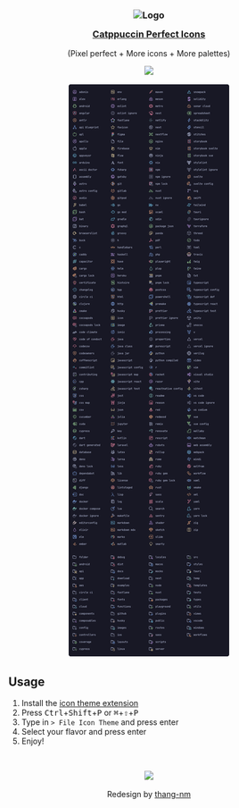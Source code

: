 <h3 align="center">
  <img src="https://raw.githubusercontent.com/thang-nm/Catppuccin-Perfect-Icons/main/logo.png" width="200" alt="Logo"/><br/>
  <img src="https://raw.githubusercontent.com/catppuccin/catppuccin/main/assets/misc/transparent.png" height="30" width="0px"/>
  <a href="https://github.com/thang-nm/Catppuccin-Perfect-Icons">Catppuccin Perfect Icons</a>
  <img src="https://raw.githubusercontent.com/catppuccin/catppuccin/main/assets/misc/transparent.png" height="30" width="0px"/>
</h3>

<p align="center">
  (Pixel perfect + More icons + More palettes)
</p>

<p align="center">
  <a><img src="https://img.shields.io/github/directory-file-count/thang-nm/Catppuccin-Perfect-Icons/src/icons?label=icons&colorA=363a4f&colorB=eed49f&style=for-the-badge"></a>
</p>

<p align="center">
  <picture>
    <source srcset="assets/previews/mocha-icons@2x.png 2x">
    <img src="assets/previews/mocha-icons.png">
  </picture>
</p>

## Usage

1. Install the [icon theme extension](https://marketplace.visualstudio.com/items?itemName=thang-nm.catppuccin-perfect-icons)
2. Press <kbd>Ctrl</kbd>+<kbd>Shift</kbd>+<kbd>P</kbd> or <kbd>⌘</kbd>+<kbd>⇧</kbd>+<kbd>P</kbd>
3. Type in `> File Icon Theme` and press enter
4. Select your flavor and press enter
5. Enjoy!

&nbsp;

<p align="center">
  <img src="https://raw.githubusercontent.com/catppuccin/catppuccin/main/assets/footers/gray0_ctp_on_line.png"/>
</p>

<p align="center">
  Redesign by <a href="https://github.com/thang-nm" target="_blank">thang-nm</a>
</p>
